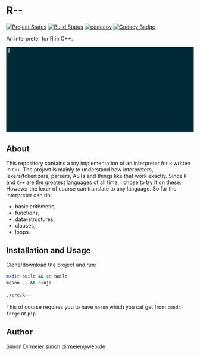 # R--

[![Project Status](http://www.repostatus.org/badges/latest/concept.svg)](http://www.repostatus.org/#concept)
[![Build Status](https://travis-ci.org/dirmeier/R--.svg?branch=master)](https://travis-ci.org/dirmeier/R--)
[![codecov](https://codecov.io/gh/dirmeier/R--/branch/master/graph/badge.svg)](https://codecov.io/gh/dirmeier/R--)
[![Codacy Badge](https://api.codacy.com/project/badge/Grade/14653f9754cb40408ad614b305fb0c5d)](https://www.codacy.com/app/simon-dirmeier/R--?utm_source=github.com&amp;utm_medium=referral&amp;utm_content=dirmeier/R--&amp;utm_campaign=Badge_Grade)

An interpreter for R in C++.

 ![R--](https://github.com/dirmeier/R--/blob/master/_fig/demo.gif "R--") 
 
## About

This repository contains a toy implementation of an interpreter for `R` written in `C++`. 
The project is mainly to understand how interpreters, lexers/tokenizers, parsers, ASTs and things like that work exactly. 
Since `R` and `C++` are the greatest languages of all time, I chose to try it on these. 
However the lexer of course can translate to any language. So far the interpreter can do:

* <strike>basic arithmetic</strike>,
* functions,
* data-structures,
* clauses,
* loops.

## Installation and Usage

Clone/download the project and run:

```sh
mkdir build && cd build
meson .. && ninja

./src/R--
```

This of course requires you to have `meson` which you cat get from `conda-forge` or `pip`.

## Author

Simon Dirmeier <a href="mailto:simon.dirmeier@web.de">simon.dirmeier@web.de</a>
